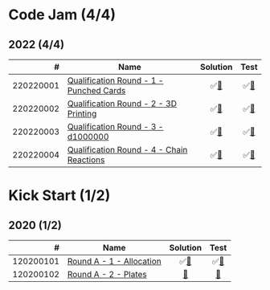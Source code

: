# Code Jam (4/4)

## 2022 (4/4)

|         # | Name                                                   | Solution                              | Test                               |
|----------:|--------------------------------------------------------|:-------------------------------------:|:----------------------------------:|
| 220220001 | [Qualification Round - 1 - Punched Cards][220220001]   | &#9989;[&#128190;][220220001solution] | &#9989;[&#128190;][220220001tests] |
| 220220002 | [Qualification Round - 2 - 3D Printing][220220002]     | &#9989;[&#128190;][220220002solution] | &#9989;[&#128190;][220220002tests] |
| 220220003 | [Qualification Round - 3 - d1000000][220220003]        | &#9989;[&#128190;][220220003solution] | &#9989;[&#128190;][220220003tests] |
| 220220004 | [Qualification Round - 4 - Chain Reactions][220220004] | &#9989;[&#128190;][220220004solution] | &#9989;[&#128190;][220220004tests] |

[220220001]: https://codingcompetitions.withgoogle.com/codejam/round/0000000000876ff1/0000000000a4621b
[220220002]: https://codingcompetitions.withgoogle.com/codejam/round/0000000000876ff1/0000000000a4672b
[220220003]: https://codingcompetitions.withgoogle.com/codejam/round/0000000000876ff1/0000000000a46471
[220220004]: https://codingcompetitions.withgoogle.com/codejam/round/0000000000876ff1/0000000000a45ef7

[220220001solution]: src/main/java/org/ck/codingcompetitions/codejam/year2022/qualification/problem1/Solution.java
[220220002solution]: src/main/java/org/ck/codingcompetitions/codejam/year2022/qualification/problem2/Solution.java
[220220003solution]: src/main/java/org/ck/codingcompetitions/codejam/year2022/qualification/problem3/Solution.java
[220220004solution]: src/main/java/org/ck/codingcompetitions/codejam/year2022/qualification/problem4/Solution.java

[220220001tests]: src/test/java/org/ck/codingcompetitions/codejam/year2022/qualification/problem1/SolutionTest.java
[220220002tests]: src/test/java/org/ck/codingcompetitions/codejam/year2022/qualification/problem2/SolutionTest.java
[220220003tests]: src/test/java/org/ck/codingcompetitions/codejam/year2022/qualification/problem3/SolutionTest.java
[220220004tests]: src/test/java/org/ck/codingcompetitions/codejam/year2022/qualification/problem4/SolutionTest.java

# Kick Start (1/2)

## 2020 (1/2)

|         # | Name                                  | Solution                              | Test                               |
|----------:|---------------------------------------|:-------------------------------------:|:----------------------------------:|
| 120200101 | [Round A - 1 - Allocation][120200101] | &#9989;[&#128190;][120200101solution] | &#9989;[&#128190;][120200101tests] |
| 120200102 | [Round A - 2 - Plates][120200102]     | [&#128190;][120200102solution]        | [&#128190;][120200102tests]        |

[120200101]: https://codingcompetitions.withgoogle.com/kickstart/round/000000000019ffc7/00000000001d3f56
[120200102]: https://codingcompetitions.withgoogle.com/kickstart/round/000000000019ffc7/00000000001d40bb

[120200101solution]: src/main/java/org/ck/codingcompetitions/kickstart/year2020/rounda/problem1/Solution.java
[120200102solution]: src/main/java/org/ck/codingcompetitions/kickstart/year2020/rounda/problem2/Solution.java

[120200101tests]: src/test/java/org/ck/codingcompetitions/kickstart/year2020/rounda/problem1/SolutionTest.java
[120200102tests]: src/test/java/org/ck/codingcompetitions/kickstart/year2020/rounda/problem2/SolutionTest.java

